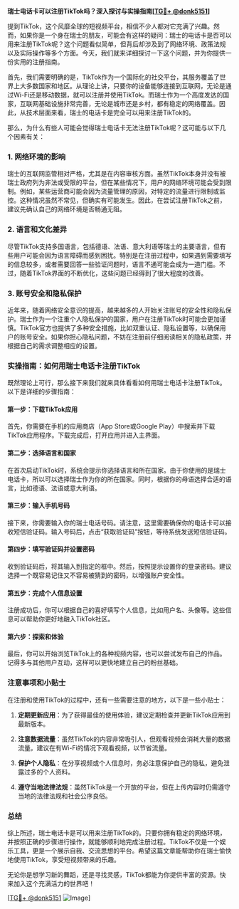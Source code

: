 **瑞士电话卡可以注册TikTok吗？深入探讨与实操指南[[TG💪+ @donk5151](https://t.me/s/donk5151)]**

提到TikTok，这个风靡全球的短视频平台，相信不少人都对它充满了兴趣。然而，如果你是一个身在瑞士的朋友，可能会有这样的疑问：瑞士的电话卡是否可以用来注册TikTok呢？这个问题看似简单，但背后却涉及到了网络环境、政策法规以及实际操作等多个方面。今天，我们就来详细探讨一下这个问题，并为你提供一份实用的注册指南。

首先，我们需要明确的是，TikTok作为一个国际化的社交平台，其服务覆盖了世界上大多数国家和地区。从理论上讲，只要你的设备能够连接到互联网，无论是通过Wi-Fi还是移动数据，就可以注册并使用TikTok。而瑞士作为一个高度发达的国家，互联网基础设施非常完善，无论是城市还是乡村，都有稳定的网络覆盖。因此，从技术层面来看，瑞士的电话卡是完全可以用来注册TikTok的。

那么，为什么有些人可能会觉得瑞士电话卡无法注册TikTok呢？这可能与以下几个因素有关：

### 1. **网络环境的影响**
瑞士的互联网监管相对严格，尤其是在内容审核方面。虽然TikTok本身并没有被瑞士政府列为非法或受限的平台，但在某些情况下，用户的网络环境可能会受到限制。例如，某些运营商可能会因为流量管理的原因，对特定的流量进行限制或监控。这种情况虽然不常见，但确实有可能发生。因此，在尝试注册TikTok之前，建议先确认自己的网络环境是否畅通无阻。

### 2. **语言和文化差异**
尽管TikTok支持多国语言，包括德语、法语、意大利语等瑞士的主要语言，但有些用户可能会因为语言障碍而感到困扰。特别是在注册过程中，如果遇到需要填写的信息较多，或者需要回答一些验证问题时，语言不通可能会成为一道门槛。不过，随着TikTok界面的不断优化，这些问题已经得到了很大程度的改善。

### 3. **账号安全和隐私保护**
近年来，随着网络安全意识的提高，越来越多的人开始关注账号的安全性和隐私保护。瑞士作为一个注重个人隐私保护的国家，用户在注册TikTok时可能会更加谨慎。TikTok官方也提供了多种安全措施，比如双重认证、隐私设置等，以确保用户的账号安全。如果你担心隐私问题，不妨在注册前仔细阅读相关的隐私政策，并根据自己的需求调整相应的设置。

### 实操指南：如何用瑞士电话卡注册TikTok

既然理论上可行，那么接下来我们就来具体看看如何用瑞士电话卡注册TikTok。以下是详细的步骤指南：

#### 第一步：下载TikTok应用
首先，你需要在手机的应用商店（App Store或Google Play）中搜索并下载TikTok应用程序。下载完成后，打开应用并进入主界面。

#### 第二步：选择语言和国家
在首次启动TikTok时，系统会提示你选择语言和所在国家。由于你使用的是瑞士电话卡，所以可以选择瑞士作为你的所在国家。同时，根据你的母语选择合适的语言，比如德语、法语或意大利语。

#### 第三步：输入手机号码
接下来，你需要输入你的瑞士电话号码。请注意，这里需要确保你的电话卡可以接收短信验证码。输入号码后，点击“获取验证码”按钮，等待系统发送短信验证码。

#### 第四步：填写验证码并设置密码
收到验证码后，将其输入到指定的框中。然后，按照提示设置你的登录密码。建议选择一个既容易记住又不容易被猜到的密码，以增强账户安全性。

#### 第五步：完成个人信息设置
注册成功后，你可以根据自己的喜好填写个人信息，比如用户名、头像等。这些信息可以帮助你更好地融入TikTok社区。

#### 第六步：探索和体验
最后，你可以开始浏览TikTok上的各种视频内容，也可以尝试发布自己的作品。记得多与其他用户互动，这样可以更快地建立自己的粉丝基础。

### 注意事项和小贴士

在注册和使用TikTok的过程中，还有一些需要注意的地方，以下是一些小贴士：

1. **定期更新应用**：为了获得最佳的使用体验，建议定期检查并更新TikTok应用到最新版本。
   
2. **注意数据流量**：虽然TikTok的内容非常吸引人，但观看视频会消耗大量的数据流量。建议在有Wi-Fi的情况下观看视频，以节省流量。

3. **保护个人隐私**：在分享视频或个人信息时，务必注意保护自己的隐私，避免泄露过多的个人资料。

4. **遵守当地法律法规**：虽然TikTok是一个开放的平台，但在上传内容时仍需遵守当地的法律法规和社会公序良俗。

### 总结

综上所述，瑞士电话卡是可以用来注册TikTok的。只要你拥有稳定的网络环境，并按照正确的步骤进行操作，就能够顺利地完成注册过程。TikTok不仅是一个娱乐工具，更是一个展示自我、交流思想的平台。希望这篇文章能帮助你在瑞士愉快地使用TikTok，享受短视频带来的乐趣。

无论你是想学习新的舞蹈，还是寻找灵感，TikTok都能为你提供丰富的资源。快来加入这个充满活力的世界吧！

[[TG💪+ @donk5151](https://t.me/s/donk5151) ![Image](https://i.postimg.cc/rwNCRYN7/Snipaste-2025-04-30-17-27-05.png)]